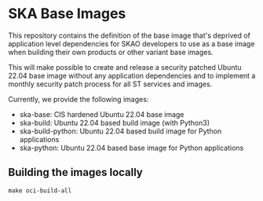 # SKA Base Images

This repository contains the definition of the base image that's deprived of application level dependencies for SKAO developers to use as a base image when building their own products or other variant base images.

This will make possible to create and release a security patched Ubuntu 22.04 base image without any application dependencies and to implement a monthly security patch process for all ST services and images.

Currently, we provide the following images:

* ska-base: CIS hardened Ubuntu 22.04 base image
* ska-build: Ubuntu 22.04 based build image (with Python3)
* ska-build-python: Ubuntu 22.04 based build image for Python applications
* ska-python: Ubuntu 22.04 based base image for Python applications

## Building the images locally

```
make oci-build-all
```
